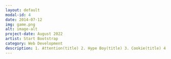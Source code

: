 ```yaml
---
layout: default
modal-id: 4
date: 2014-07-12
img: game.png
alt: image-alt
project-date: August 2022
artist: Start Bootstrap
category: Web Development
description: 1. Attention(title) 2. Hype Boy(title) 3. Cookie(title) 4. Hurt
---
```

